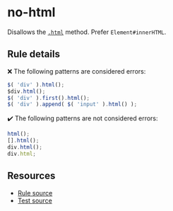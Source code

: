 # no-html

Disallows the [`.html`](https://api.jquery.com/html/) method. Prefer `Element#innerHTML`.

## Rule details

❌ The following patterns are considered errors:
```js
$( 'div' ).html();
$div.html();
$( 'div' ).first().html();
$( 'div' ).append( $( 'input' ).html() );
```

✔️ The following patterns are not considered errors:
```js
html();
[].html();
div.html();
div.html;
```

## Resources

* [Rule source](/src/rules/no-html.js)
* [Test source](/src/tests/no-html.js)
